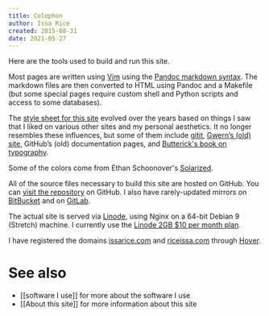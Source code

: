 ```yaml
---
title: Colophon
author: Issa Rice
created: 2015-08-31
date: 2021-05-27
---
```


Here are the tools used to build and run this site.

Most pages are written using [Vim](http://www.vim.org/) using the [Pandoc markdown syntax](http://johnmacfarlane.net/pandoc/README.html#pandocs-markdown).
The markdown files are then converted to HTML using Pandoc and a Makefile
(but some special pages require custom shell and Python scripts and
access to some databases).

The [style sheet for this
site](https://github.com/riceissa/issarice.com/blob/master/static/style.css)
evolved over the years based on things I saw that I liked on various other
sites and my personal aesthetics.  It no longer resembles these influences,
but some of them include
[gitit](https://web.archive.org/web/20150330005917/http://gitit.johnmacfarlane.net:80/),
[Gwern’s (old) site](http://www.gwern.net/About#tools), GitHub’s (old) documentation
pages, and [Butterick's book on typography](http://practicaltypography.com/).

Some of the colors come from Ethan Schoonover's
[Solarized](http://ethanschoonover.com/solarized).

All of the source files necessary to build this site are hosted on GitHub.
You can [visit the repository](https://github.com/riceissa/issarice.com) on GitHub.
I also have rarely-updated mirrors on [BitBucket](https://bitbucket.org/riceissa/issarice.com/)
and on [GitLab](https://gitlab.com/riceissa/issarice.com).

The actual site is served via [Linode](https://www.linode.com/), using Nginx on a 64-bit Debian 9 (Stretch) machine.
I currently use the [Linode 2GB \$10 per month plan](https://www.linode.com/pricing).

I have registered the domains [issarice.com](http://issarice.com) and [riceissa.com](http://riceissa.com) through [Hover](https://www.hover.com/).

# See also

* [[software I use]] for more about the software I use
* [[About this site]] for more information about this site
